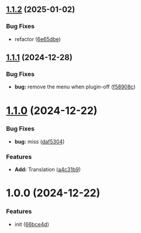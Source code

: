 ## [1.1.2](https://github.com/YU000jp/logseq-plugin-multi-random-note/compare/v1.1.1...v1.1.2) (2025-01-02)


### Bug Fixes

* refactor ([6e65dbe](https://github.com/YU000jp/logseq-plugin-multi-random-note/commit/6e65dbe3de0af5a333576c43f82ac101fbc23c49))

## [1.1.1](https://github.com/YU000jp/logseq-plugin-multi-random-note/compare/v1.1.0...v1.1.1) (2024-12-28)


### Bug Fixes

* **bug:** remove the menu when plugin-off ([f58908c](https://github.com/YU000jp/logseq-plugin-multi-random-note/commit/f58908c7db05721447d2bab0bb0daf88d7c642df))

# [1.1.0](https://github.com/YU000jp/logseq-plugin-multi-random-note/compare/v1.0.0...v1.1.0) (2024-12-22)


### Bug Fixes

* **bug:** miss ([daf5304](https://github.com/YU000jp/logseq-plugin-multi-random-note/commit/daf53045701a69464239bdf817c456b53866dd45))


### Features

* **Add:** Translation ([a4c31b9](https://github.com/YU000jp/logseq-plugin-multi-random-note/commit/a4c31b95c75174fef749157a27f0bc2923a84017))

# 1.0.0 (2024-12-22)


### Features

* init ([66bce4d](https://github.com/YU000jp/logseq-plugin-multi-random-note/commit/66bce4daed848f341e9a39c6bbe3b977e2f11572))
